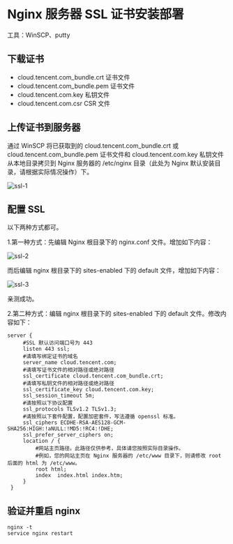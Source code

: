 # Nginx 服务器 SSL 证书安装部署

工具：WinSCP、putty

## 下载证书

- cloud.tencent.com_bundle.crt 证书文件
- cloud.tencent.com_bundle.pem 证书文件
- cloud.tencent.com.key 私钥文件
- cloud.tencent.com.csr CSR 文件

## 上传证书到服务器

通过 WinSCP 将已获取到的 cloud.tencent.com_bundle.crt 或 cloud.tencent.com_bundle.pem 证书文件和 cloud.tencent.com.key 私钥文件从本地目录拷贝到 Nginx 服务器的 /etc/nginx 目录（此处为 Nginx 默认安装目录，请根据实际情况操作）下。

![ssl-1](https://zhang.beer/static/images/ssl-1.png)

## 配置 SSL

以下两种方式都可。

1.第一种方式：先编辑 Nginx 根目录下的 nginx.conf 文件。增加如下内容：

![ssl-2](https://zhang.beer/static/images/ssl-2.png)

而后编辑 nginx 根目录下的 sites-enabled 下的 default 文件，增加如下内容：

![ssl-3](https://zhang.beer/static/images/ssl-3.png)

亲测成功。

2.第二种方式：编辑 nginx 根目录下的 sites-enabled 下的 default 文件。修改内容如下：

```
server {
     #SSL 默认访问端口号为 443
     listen 443 ssl;
     #请填写绑定证书的域名
     server_name cloud.tencent.com;
     #请填写证书文件的相对路径或绝对路径
     ssl_certificate cloud.tencent.com_bundle.crt;
     #请填写私钥文件的相对路径或绝对路径
     ssl_certificate_key cloud.tencent.com.key;
     ssl_session_timeout 5m;
     #请按照以下协议配置
     ssl_protocols TLSv1.2 TLSv1.3;
     #请按照以下套件配置，配置加密套件，写法遵循 openssl 标准。
     ssl_ciphers ECDHE-RSA-AES128-GCM-SHA256:HIGH:!aNULL:!MD5:!RC4:!DHE;
     ssl_prefer_server_ciphers on;
     location / {
         #网站主页路径。此路径仅供参考，具体请您按照实际目录操作。
         #例如，您的网站主页在 Nginx 服务器的 /etc/www 目录下，则请修改 root 后面的 html 为 /etc/www。
         root html;
         index  index.html index.htm;
     }
 }
```

## 验证并重启 nginx

```
nginx -t
service nginx restart
```
